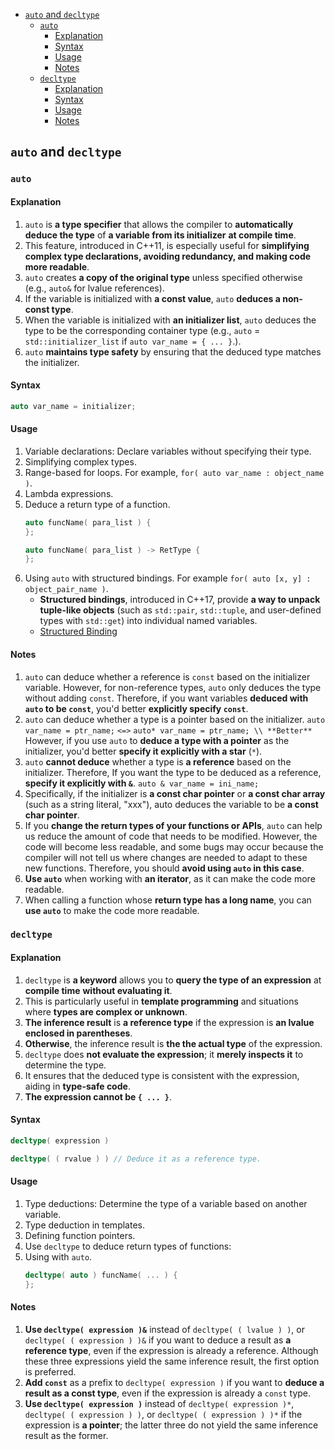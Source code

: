 <!-- vim-markdown-toc GFM -->

- [`auto` and `decltype`](#auto-and-decltype)
  - [`auto`](#auto)
    - [Explanation](#explanation)
    - [Syntax](#syntax)
    - [Usage](#usage)
    - [Notes](#notes)
  - [`decltype`](#decltype)
    - [Explanation](#explanation-1)
    - [Syntax](#syntax-1)
    - [Usage](#usage-1)
    - [Notes](#notes-1)

<!-- vim-markdown-toc -->

## `auto` and `decltype`

### `auto`

#### Explanation

1. `auto` is **a type specifier** that allows the compiler to **automatically deduce the type** of
   **a variable from its initializer** **at compile time**.
2. This feature, introduced in C++11, is especially useful for **simplifying complex type
   declarations, avoiding redundancy, and making code more readable**.
3. `auto` creates **a copy of the original type** unless specified otherwise (e.g., `auto&` for
   lvalue references).
4. If the variable is initialized with **a const value**, `auto` **deduces a non-const type**.
5. When the variable is initialized with **an initializer list**, `auto` deduces the type to be the
   corresponding container type (e.g., `auto` = `std::initializer_list` if
   `auto var_name = { ... }`.).
6. `auto` **maintains type safety** by ensuring that the deduced type matches the initializer.

#### Syntax

```CPP
auto var_name = initializer;
```

#### Usage

1. Variable declarations: Declare variables without specifying their type.
2. Simplifying complex types.
3. Range-based for loops. For example, `for( auto var_name : object_name )`.
4. Lambda expressions.
5. Deduce a return type of a function.
   ```CPP
   auto funcName( para_list ) {
   };
   ```
   ```CPP
   auto funcName( para_list ) -> RetType {
   };
   ```
6. Using `auto` with structured bindings. For example `for( auto [x, y] : object_pair_name )`.
   - **Structured bindings**, introduced in C++17, provide **a way to unpack tuple-like objects**
     (such as `std::pair`, `std::tuple`, and user-defined types with `std::get`) into individual
     named variables.
   - [Structured Binding](./Bindings.md#structured-binding)

#### Notes

1. `auto` can deduce whether a reference is `const` based on the initializer variable. However, for
   non-reference types, `auto` only deduces the type without adding `const`. Therefore, if you want
   variables **deduced with `auto` to be `const`**, you'd better **explicitly specify `const`**.
2. `auto` can deduce whether a type is a pointer based on the initializer.
   `auto var_name = ptr_name;` `<=>` `auto* var_name = ptr_name; \\ **Better**` However, if you use
   `auto` to **deduce a type with a pointer** as the initializer, you'd better **specify it
   explicitly with a star** (`*`).
3. `auto` **cannot deduce** whether a type is **a reference** based on the initializer. Therefore,
   If you want the type to be deduced as a reference, **specify it explicitly with `&`**.
   `auto & var_name = ini_name;`
4. Specifically, if the initializer is **a const char pointer** or **a const char array** (such as a
   string literal, "xxx"), auto deduces the variable to be **a const char pointer**.
5. If you **change the return types of your functions or APIs**, `auto` can help us reduce the
   amount of code that needs to be modified. However, the code will become less readable, and some
   bugs may occur because the compiler will not tell us where changes are needed to adapt to these
   new functions. Therefore, you should **avoid using `auto` in this case**.
6. **Use `auto`** when working with **an iterator**, as it can make the code more readable.
7. When calling a function whose **return type has a long name**, you can **use `auto`** to make the
   code more readable.

### `decltype`

#### Explanation

1. `decltype` is **a keyword** allows you to **query the type of an expression** at **compile time**
   **without evaluating it**.
2. This is particularly useful in **template programming** and situations where **types are complex
   or unknown**.
3. **The inference result** is **a reference type** if the expression is **an lvalue enclosed in
   parentheses**.
4. **Otherwise**, the inference result is **the the actual type** of the expression.
5. `decltype` does **not evaluate the expression**; it **merely inspects it** to determine the type.
6. It ensures that the deduced type is consistent with the expression, aiding in **type-safe code**.
7. **The expression cannot be `{ ... }`**.

#### Syntax

```CPP
decltype( expression )
```

```CPP
decltype( ( rvalue ) ) // Deduce it as a reference type.
```

#### Usage

1. Type deductions: Determine the type of a variable based on another variable.
2. Type deduction in templates.
3. Defining function pointers.
4. Use `decltype` to deduce return types of functions:
5. Using with `auto`.
   ```CPP
   decltype( auto ) funcName( ... ) {
   };
   ```

#### Notes

1. **Use `decltype( expression )&`** instead of `decltype( ( lvalue ) )`, or
   `decltype( ( expression ) )&` if you want to deduce a result as **a reference type**, even if the
   expression is already a reference. Although these three expressions yield the same inference
   result, the first option is preferred.
2. **Add `const`** as a prefix to `decltype( expression )` if you want to **deduce a result as a
   const type**, even if the expression is already a `const` type.
3. **Use `decltype( expression )`** instead of `decltype( expression )*`,
   `decltype( ( expression ) )`, or `decltype( ( expression ) )*` if the expression is **a
   pointer**; the latter three do not yield the same inference result as the former.
